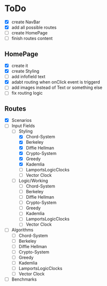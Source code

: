 # ToDo
- [X] create NavBar
- [X] add all possible routes
- [ ] create HomePage
- [ ] finish routes content

## HomePage
- [X] create it
- [X] create Styling
- [ ] add infofield text
- [X] adabt routing when onClick event is triggerd
- [ ] add images instead of Text or something else
- [ ] fix routing logic

## Routes
- [X] Scenarios
- [ ] Input Fields
  - [ ] Styling
    - [X] Chord-System
    - [X] Berkeley
    - [X] Diffie Hellman
    - [X] Crypto-System
    - [X] Greedy
    - [X] Kademlia
    - [ ] LamportsLogicClocks
    - [ ] Vector Clock
  - [ ] Logic/Working
    - [ ] Chord-System
    - [ ] Berkeley
    - [ ] Diffie Hellman
    - [ ] Crypto-System
    - [ ] Greedy
    - [ ] Kademlia
    - [ ] LamportsLogicClocks
    - [ ] Vector Clock
- [ ] Algorithms
  - [ ] Chord-System
  - [ ] Berkeley
  - [ ] Diffie Hellman
  - [ ] Crypto-System
  - [ ] Greedy
  - [ ] Kademlia
  - [ ] LamportsLogicClocks
  - [ ] Vector Clock
- [ ] Benchmarks
